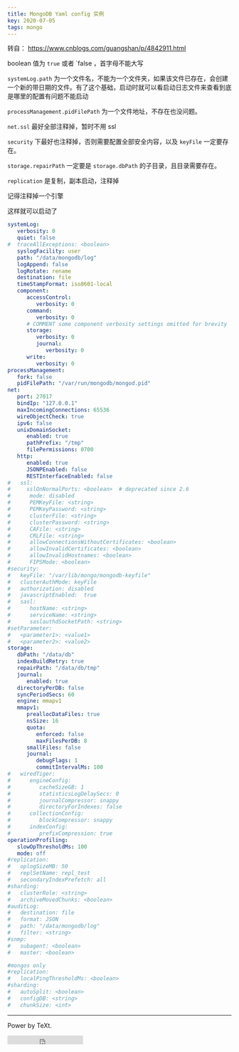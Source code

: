 ```yaml
---
title: MongoDB Yaml config 实例
key: 2020-07-05
tags: mongo 
---
```


转自： https://www.cnblogs.com/guangshan/p/4842911.html



boolean 值为 `true` 或者 `false ，首字母不能大写

`systemLog.path` 为一个文件名，不能为一个文件夹，如果该文件已存在，会创建一个新的带日期的文件。有了这个基础，启动时就可以看启动日志文件来查看到底是哪里的配置有问题不能启动

`processManagement.pidFilePath` 为一个文件地址，不存在也没问题。

`net.ssl` 最好全部注释掉，暂时不用 ssl

`security` 下最好也注释掉，否则需要配置全部安全内容，以及 `keyFile` 一定要存在。

`storage.repairPath` 一定要是 `storage.dbPath` 的子目录，且目录需要存在。　　

`replication` 是复制，副本启动，注释掉

记得注释掉一个引擎

这样就可以启动了



<!--more-->

```yaml
systemLog:
   verbosity: 0
   quiet: false
#  traceAllExceptions: <boolean>
   syslogFacility: user
   path: "/data/mongodb/log"
   logAppend: false
   logRotate: rename
   destination: file
   timeStampFormat: iso8601-local
   component:
      accessControl:
         verbosity: 0
      command:
         verbosity: 0
      # COMMENT some component verbosity settings omitted for brevity
      storage:
         verbosity: 0
         journal:
            verbosity: 0
      write:
         verbosity: 0
processManagement:
   fork: false
   pidFilePath: "/var/run/mongodb/mongod.pid"
net:
   port: 27017
   bindIp: "127.0.0.1"
   maxIncomingConnections: 65536
   wireObjectCheck: true
   ipv6: false
   unixDomainSocket:
      enabled: true
      pathPrefix: "/tmp"
      filePermissions: 0700
   http:
      enabled: true
      JSONPEnabled: false
      RESTInterfaceEnabled: false
#   ssl:
#     sslOnNormalPorts: <boolean>  # deprecated since 2.6
#      mode: disabled
#      PEMKeyFile: <string>
#      PEMKeyPassword: <string>
#      clusterFile: <string>
#      clusterPassword: <string>
#      CAFile: <string>
#      CRLFile: <string>
#      allowConnectionsWithoutCertificates: <boolean>
#      allowInvalidCertificates: <boolean>
#      allowInvalidHostnames: <boolean>
#      FIPSMode: <boolean>
#security:
#   keyFile: "/var/lib/mongo/mongodb-keyfile"
#   clusterAuthMode: keyFile
#   authorization: disabled
#   javascriptEnabled:  true
#   sasl:
#      hostName: <string>
#      serviceName: <string>
#      saslauthdSocketPath: <string>
#setParameter:
#   <parameter1>: <value1>
#   <parameter2>: <value2>
storage:
   dbPath: "/data/db"
   indexBuildRetry: true
   repairPath: "/data/db/tmp"
   journal:
      enabled: true 
   directoryPerDB: false
   syncPeriodSecs: 60
   engine: mmapv1
   mmapv1:
      preallocDataFiles: true
      nsSize: 16
      quota:
         enforced: false
         maxFilesPerDB: 8
      smallFiles: false
      journal:
         debugFlags: 1
         commitIntervalMs: 100
#   wiredTiger:
#      engineConfig:
#         cacheSizeGB: 1
#         statisticsLogDelaySecs: 0
#         journalCompressor: snappy
#         directoryForIndexes: false
#      collectionConfig:
#         blockCompressor: snappy
#      indexConfig:
#         prefixCompression: true
operationProfiling:
   slowOpThresholdMs: 100
   mode: off
#replication:
#   oplogSizeMB: 50
#   replSetName: repl_test
#   secondaryIndexPrefetch: all
#sharding:
#   clusterRole: <string>
#   archiveMovedChunks: <boolean>
#auditLog:
#   destination: file
#   format: JSON
#   path: "/data/mongodb/log"
#   filter: <string>
#snmp:
#   subagent: <boolean>
#   master: <boolean>

#mongos only
#replication:
#   localPingThresholdMs: <boolean>
#sharding:
#   autoSplit: <boolean>
#   configDB: <string>
#   chunkSize: <int>
```



---

Power by TeXt.

<iframe src="https://ghbtns.com/github-btn.html?user=kitian616&repo=jekyll-TeXt-theme&type=star&count=true" frameborder="0" scrolling="0" width="170px" height="20px"></iframe>





